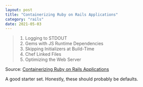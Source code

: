 ```yaml
---
layout: post
title: "Containerizing Ruby on Rails Applications"
category: "rails"
date: 2021-05-03
---
```


> 1. Logging to STDOUT
> 2. Gems with JS Runtime Dependencies
> 3. Skipping Initializers at Build-Time
> 4. Chef Linked Files
> 5. Optimizing the Web Server

Source: [Containerizing Ruby on Rails Applications](https://technology.doximity.com/articles/containerizing-ruby-on-rails-applications)

A good starter set.  Honestly, these should probably be defaults.
